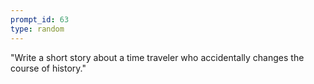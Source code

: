 ```yaml
---
prompt_id: 63
type: random
---
```


"Write a short story about a time traveler who accidentally changes the course of history."
